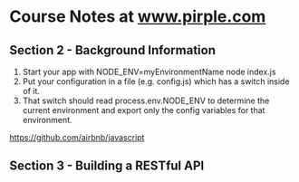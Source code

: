 # Course Notes at www.pirple.com

## Section 2 - Background Information

1. Start your app with NODE_ENV=myEnvironmentName node index.js
2. Put your configuration in a file (e.g. config.js) which has a switch inside of it.
3. That switch should read process.env.NODE_ENV to determine the current environment and export only the config variables for that environment.

https://github.com/airbnb/javascript

## Section 3 - Building a RESTful API
